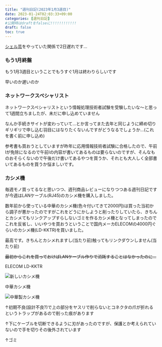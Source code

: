 ```yaml
---
title: "週刊日記(2023年1月3週目)"
date: 2023-01-24T02:03:33+09:00
categories: [週刊日記]
#公開時はdraftをfalseに!!!!!!!!!!!!
draft: false
toc: true
---
```


[シェル芸](https://github.com/masebb/powerfulfamily.net/commit/91f5e06839e8312c1f5ac4578381a2bf202c4ed6)をやっていた関係で2日遅れです...

### もう1月終盤
もう1月3週目ということでもうすぐ1月は終わりらしいです

早いのか遅いのか
### ネットワークスペシャリスト
ネットワークスペシャリストという情報処理技術者試験を受験したいな〜と思って1週間立ちましたが、未だに申し込めていません

なんか手続きサイトが変わっていて...とか言ってまた去年と同じように締め切りギリギリで申し込む羽目にはなりたくないんですがどうなるでしょうか...(これを書く前に申し込め)

参考書も買おうとしていますが昨年に応用情報技術者試験に合格したので、午前Ⅰが免除になるので午前Ⅰの内容が書いてあるものは要らないのですが、そんなものおそらくないので午後だけ書いてあるやつを買うか、それとも大人しく全部書いてあるものを買うか悩ましいです。
### カシメ機
毎週モノ買ってるなと思いつつ、週刊商品レビューになりつつある週刊日記ですが今週はLANケーブル(RJ45)のカシメ機を購入しました。

数年前から使っている中華のカシメ機(色々付いてきて2000円)は買った当初から調子が悪かったのですがこれをどうにかしようと削ったりしていたら、きちんとカシメてもリンクアップすらしないゴミを作るカシメ機となってしまったのでこれを反省し、いいやつを買おうということで国内メーカELECOMの4000円ぐらいのカシメ機(LD-KKTR)を買いました。

最高です。きちんとカシメれますし(当たり前)触ってもリンクダウンしません(当たり前)

~~最初からこれを買っておけばLANケーブル作りで消耗することはなかったのに...~~

ELECOM LD-KKTR

![新しいカシメ機](/images/weekendpost-2023-1-3rdweek/new.jpg)

中華カシメ機

![中華製カシメ機](/images/weekendpost-2023-1-3rdweek/old.jpg)

↑初期不良(設計不良?)で上の部分をヤスリで削らないとコネクタの爪が折れるというトラップがあるので削った痕があります

↑下にケーブルを切断できるように刃があったのですが、保護とか考えられていないので手を切りその後外されています

↑ゴミ